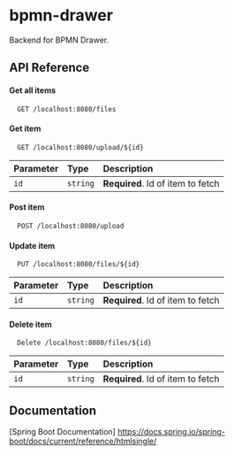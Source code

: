 # bpmn-drawer
Backend for BPMN Drawer.


## API Reference

#### Get all items

```http
  GET /localhost:8080/files
```



#### Get item

```http
  GET /localhost:8080/upload/${id}
```

| Parameter | Type     | Description                       |
| :-------- | :------- | :-------------------------------- |
| `id`      | `string` | **Required**. Id of item to fetch |

#### Post item

```http
  POST /localhost:8080/upload
```



#### Update item

```http
  PUT /localhost:8080/files/${id}
```

| Parameter | Type     | Description                       |
| :-------- | :------- | :-------------------------------- |
| `id`      | `string` | **Required**. Id of item to fetch |



#### Delete item

```http
  Delete /localhost:8080/files/${id}
```

| Parameter | Type     | Description                       |
| :-------- | :------- | :-------------------------------- |
| `id`      | `string` | **Required**. Id of item to fetch |



## Documentation

[Spring Boot Documentation] https://docs.spring.io/spring-boot/docs/current/reference/htmlsingle/


